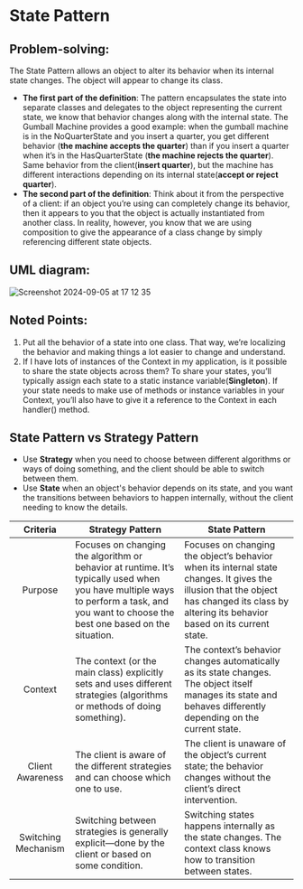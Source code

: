 # State Pattern
## Problem-solving:
The State Pattern allows an object to alter its behavior when its internal state changes. The object will appear to change its class.

- **The first part of the definition**: The pattern encapsulates the state into separate classes and delegates to the object representing the current state, we know that behavior changes along with the internal state. The Gumball Machine provides a good example: when the gumball machine is in the NoQuarterState and you insert a quarter, you get different behavior (**the machine accepts the quarter**) than if you insert a quarter when it’s in the HasQuarterState (**the machine rejects the quarter**). Same behavior from the client(**insert quarter**), but the machine has different interactions depending on its internal state(**accept or reject quarter**).
- **The second part of the definition**: Think about it from the perspective of a client: if an object you’re using can completely change its behavior, then it appears to you that the object is actually instantiated from another class. In reality, however, you know that we are using composition to give the appearance of a class change by simply referencing different state objects.

## UML diagram:
![Screenshot 2024-09-05 at 17 12 35](https://github.com/user-attachments/assets/86b9585c-a950-4abf-a71b-cf9a52742308)

## Noted Points:
1. Put all the behavior of a state into one class. That way, we’re localizing the behavior and making things a lot easier to change and understand.
2. If I have lots of instances of the Context in my application, is it possible to share the state objects across them? To share your states, you’ll typically assign each state to a static instance variable(**Singleton**). If your state needs to make use of methods or instance variables in your Context, you’ll also have to give it a reference to the Context in each handler() method.

## State Pattern vs Strategy Pattern
- Use **Strategy** when you need to choose between different algorithms or ways of doing something, and the client should be able to switch between them.
- Use **State** when an object's behavior depends on its state, and you want the transitions between behaviors to happen internally, without the client needing to know the details.

| Criteria | Strategy Pattern | State Pattern |
|:---:|---|---|
| Purpose | Focuses on changing the algorithm or behavior at runtime. It’s typically used when you have multiple ways to perform a task, and you want to choose the best one based on the situation. | Focuses on changing the object’s behavior when its internal state changes. It gives the illusion that the object has changed its class by altering its behavior based on its current state. |
| Context | The context (or the main class) explicitly sets and uses different strategies (algorithms or methods of doing something). | The context’s behavior changes automatically as its state changes. The object itself manages its state and behaves differently depending on the current state. |
| Client Awareness | The client is aware of the different strategies and can choose which one to use. | The client is unaware of the object’s current state; the behavior changes without the client’s direct intervention. |
| Switching Mechanism | Switching between strategies is generally explicit—done by the client or based on some condition. | Switching states happens internally as the state changes. The context class knows how to transition between states. |


